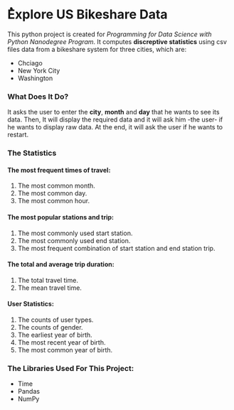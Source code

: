 # ُExplore US Bikeshare Data 
This python project is created for *Programming for Data Science with Python Nanodegree Program*. It computes **discreptive statistics** using csv files data from a bikeshare system for three cities, which are:
 * Chciago 
 * New York City 
 * Washington 

### What Does It Do? 
It asks the user to enter the **city**, **month** and **day** that he wants to see its data. Then, It will display the required data and it will ask him -the user- if he wants to display raw data. At the end, it will ask the user if he wants to restart. 

###  The Statistics 
#### The most frequent times of travel:
1. The most common month.
2. The most common day.
3. The most common hour.

#### The most popular stations and trip:
1. The most commonly used start station.
2. The most commonly used end station.
3. The most frequent combination of start station and end station trip.

#### The total and average trip duration:
1. The total travel time.
2. The mean travel time.

#### User Statistics:
1. The counts of user types.
2. The counts of gender.
3. The earliest year of birth.
4. The most recent year of birth.
5. The most common year of birth.

### The Libraries Used For This Project:
* Time 
* Pandas
* NumPy 
